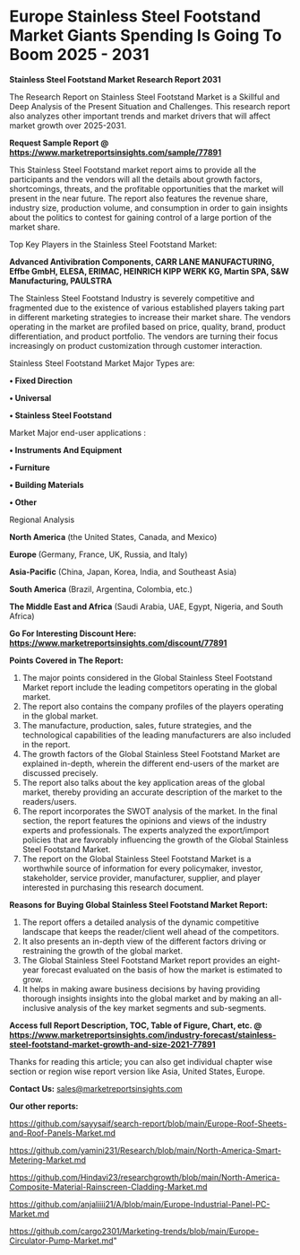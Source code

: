 # Europe Stainless Steel Footstand Market Giants Spending Is Going To Boom 2025 - 2031

<strong>Stainless Steel Footstand Market Research Report 2031</strong>

The Research Report on Stainless Steel Footstand Market is a Skillful and Deep Analysis of the Present Situation and Challenges. This research report also analyzes other important trends and market drivers that will affect market growth over 2025-2031.

<strong>Request Sample Report @ <a href=https://www.marketreportsinsights.com/sample/77891>https://www.marketreportsinsights.com/sample/77891</a></strong>

This Stainless Steel Footstand market report aims to provide all the participants and the vendors will all the details about growth factors, shortcomings, threats, and the profitable opportunities that the market will present in the near future. The report also features the revenue share, industry size, production volume, and consumption in order to gain insights about the politics to contest for gaining control of a large portion of the market share.

Top Key Players in the Stainless Steel Footstand Market:

<strong>Advanced Antivibration Components, CARR LANE MANUFACTURING, Effbe GmbH, ELESA, ERIMAC, HEINRICH KIPP WERK KG, Martin SPA, S&W Manufacturing, PAULSTRA</strong>

The Stainless Steel Footstand Industry is severely competitive and fragmented due to the existence of various established players taking part in different marketing strategies to increase their market share. The vendors operating in the market are profiled based on price, quality, brand, product differentiation, and product portfolio. The vendors are turning their focus increasingly on product customization through customer interaction.

Stainless Steel Footstand Market Major Types are:

<strong>• Fixed Direction

• Universal

• Stainless Steel Footstand</strong>

Market Major end-user applications :

<strong>• Instruments And Equipment

• Furniture

• Building Materials

• Other</strong>

Regional Analysis

</u><strong><b>North America</b></strong> (the United States, Canada, and Mexico)

<strong><b>Europe </b></strong>(Germany, France, UK, Russia, and Italy)

<strong><b>Asia-Pacific</b></strong> (China, Japan, Korea, India, and Southeast Asia)

<strong><b>South America</b></strong> (Brazil, Argentina, Colombia, etc.)

<strong><b>The Middle East and Africa</b></strong> (Saudi Arabia, UAE, Egypt, Nigeria, and South Africa)

<strong>Go For Interesting Discount Here: <a href=https://www.marketreportsinsights.com/discount/77891>https://www.marketreportsinsights.com/discount/77891</a></strong>

<strong>Points Covered in The Report:</strong>
<ol>
  <li>The major points considered in the Global Stainless Steel Footstand Market report include the leading competitors operating in the global market.</li>
  <li>The report also contains the company profiles of the players operating in the global market.</li>
  <li>The manufacture, production, sales, future strategies, and the technological capabilities of the leading manufacturers are also included in the report.</li>
  <li>The growth factors of the Global Stainless Steel Footstand Market are explained in-depth, wherein the different end-users of the market are discussed precisely.</li>
  <li>The report also talks about the key application areas of the global market, thereby providing an accurate description of the market to the readers/users.</li>
  <li>The report incorporates the SWOT analysis of the market. In the final section, the report features the opinions and views of the industry experts and professionals. The experts analyzed the export/import policies that are favorably influencing the growth of the Global Stainless Steel Footstand Market.</li>
  <li>The report on the Global Stainless Steel Footstand Market is a worthwhile source of information for every policymaker, investor, stakeholder, service provider, manufacturer, supplier, and player interested in purchasing this research document.</li>
</ol>
<strong>Reasons for Buying Global Stainless Steel Footstand Market Report:</strong>

<ol>
  <li>The report offers a detailed analysis of the dynamic competitive landscape that keeps the reader/client well ahead of the competitors.</li>
  <li>It also presents an in-depth view of the different factors driving or restraining the growth of the global market.</li>
  <li>The Global Stainless Steel Footstand Market report provides an eight-year forecast evaluated on the basis of how the market is estimated to grow.</li>
  <li>It helps in making aware business decisions by having providing thorough insights insights into the global market and by making an all-inclusive analysis of the key market segments and sub-segments.</li>
</ol>
<strong>Access full Report Description, TOC, Table of Figure, Chart, etc. @ <a href=https://www.marketreportsinsights.com/industry-forecast/stainless-steel-footstand-market-growth-and-size-2021-77891>https://www.marketreportsinsights.com/industry-forecast/stainless-steel-footstand-market-growth-and-size-2021-77891</a></strong>


Thanks for reading this article; you can also get individual chapter wise section or region wise report version like Asia, United States, Europe.

<strong>Contact Us:</strong>
sales@marketreportsinsights.com

<strong>Our other reports:</strong>

<a href=https://github.com/sayysaif/search-report/blob/main/Europe-Roof-Sheets-and-Roof-Panels-Market.md>https://github.com/sayysaif/search-report/blob/main/Europe-Roof-Sheets-and-Roof-Panels-Market.md</a>

<a href=https://github.com/yamini231/Research/blob/main/North-America-Smart-Metering-Market.md>https://github.com/yamini231/Research/blob/main/North-America-Smart-Metering-Market.md</a>

<a href=https://github.com/Hindavi23/researchgrowth/blob/main/North-America-Composite-Material-Rainscreen-Cladding-Market.md>https://github.com/Hindavi23/researchgrowth/blob/main/North-America-Composite-Material-Rainscreen-Cladding-Market.md</a>

<a href=https://github.com/anjaliiii21/A/blob/main/Europe-Industrial-Panel-PC-Market.md>https://github.com/anjaliiii21/A/blob/main/Europe-Industrial-Panel-PC-Market.md</a>

<a href=https://github.com/cargo2301/Marketing-trends/blob/main/Europe-Circulator-Pump-Market.md>https://github.com/cargo2301/Marketing-trends/blob/main/Europe-Circulator-Pump-Market.md</a>"
